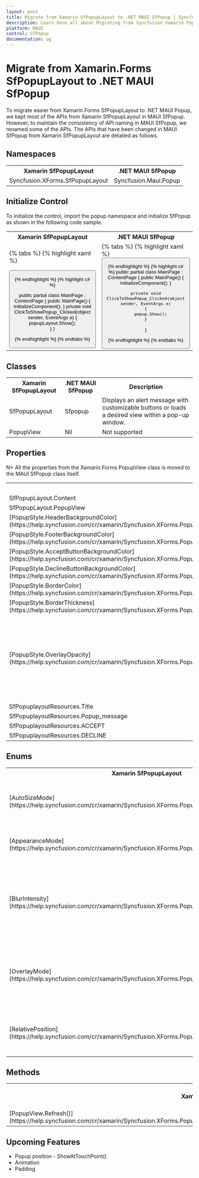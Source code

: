 ```yaml
---
layout: post
title: Migrate from Xamarin SfPopupLayout to .NET MAUI SfPopup | Syncfusion 
description: Learn here all about Migrating from Syncfusion Xamarin Popup to Syncfusion .NET MAUI Popup control and more.
platform: MAUI
control: SfPopup
documentation: ug
---  
```


# Migrate from Xamarin.Forms SfPopupLayout to .NET MAUI SfPopup

To migrate easier from Xamarin.Forms SfPopupLayout to .NET MAUI Popup, we kept most of the APIs from Xamarin SfPopupLayout in MAUI SfPopup. However, to maintain the consistency of API naming in MAUI SfPopup, we renamed some of the APIs. The APIs that have been changed in MAUI SfPopup from Xamarin SfPopupLayout are detailed as follows.

## Namespaces 

<table>
<tr>
<th>Xamarin SfPopupLayout </th>
<th>.NET MAUI SfPopup</th></tr>
<tr>
<td>Syncfusion.XForms.SfPopupLayout</td>
<td>Syncfusion.Maui.Popup</td></tr>
</table>

## Initialize Control

To initialize the control, import the popup namespace and initialize SfPopup as shown in the following code sample.

<table>
<tr>
<th>Xamarin SfPopupLayout</th>
<th>.NET MAUI SfPopup</th></tr>
<tr>
<td>

{% tabs %}
{% highlight xaml %}

<ContentPage xmlns:sfPopup="clr-namespace:Syncfusion.XForms.PopupLayout;assembly=Syncfusion.SfPopupLayout.XForms">
<sfPopup:SfPopupLayout x:Name="popupLayout">
    <sfPopup:SfPopupLayout.Content>
        <Button x:Name="clickToShowPopup" Text="ClickToShowPopup" 
        VerticalOptions="Start" HorizontalOptions="FillAndExpand"
        Clicked="ClickToShowPopup_Clicked"/>
    </sfPopup:SfPopupLayout.Content>
</sfPopup:SfPopupLayout>
</ContentPage>

{% endhighlight %}
{% highlight c# %}

public partial class MainPage : ContentPage
{
    public MainPage()
    {
        InitializeComponent();
    }
    private void ClickToShowPopup_Clicked(object sender, EventArgs e)
    {
        popupLayout.Show();      
    }
}

{% endhighlight %}
{% endtabs %}
</td>
<td>
{% tabs %}
{% highlight xaml %}

<ContentPage xmlns:syncfusion="clr-namespace:Syncfusion.Maui.Popup;assembly=Syncfusion.Maui.Popup">            
    <StackLayout>
            <Button x:Name="clickToShowPopup" Text="ClickToShowPopup" 
        VerticalOptions="Start" HorizontalOptions="FillAndExpand"
        Clicked="ClickToShowPopup_Clicked"/>
            <syncfusion:SfPopup x:Name="popup"/>
        </StackLayout>
</ContentPage>

{% endhighlight %}
{% highlight c# %}
public partial class MainPage : ContentPage
{
    public MainPage()
    {
        InitializeComponent();
    }

    private void ClickToShowPopup_Clicked(object sender, EventArgs e)
    {
        popup.Show();
    }
}

{% endhighlight %}
{% endtabs %}
</td></tr>
</table>

## Classes

<table> 
<tr>
<th>Xamarin SfPopupLayout</th>
<th>.NET MAUI SfPopup</th>
<th>Description</th></tr>
<tr>
<td>SfPopupLayout</td>
<td>Sfpopup</td>
<td>Displays an alert message with customizable buttons or loads a desired view within a pop-up window.</td></tr>
<tr>
<td>PopupView</td>
<td>Nil</td>
<td>Not supported</td></tr>
</table>

## Properties

N> All the properties from the Xamarin.Forms PopupView class is moved to the MAUI SfPopup class itself.

<table>
<tr>
<th>Xamarin SfPopupLayout</th>
<th>.NET MAUI SfPopup</th>
<th>Description</th></tr>
<tr>
<td>SfPopupLayout.Content</td>
<td>Nil</td>
<td>Not supported</td></tr>
<tr>
<td>SfPopupLayout.PopupView</td>
<td>Nil</td>
<td>Not supported</td></tr>
<tr>
<td>[PopupStyle.HeaderBackgroundColor](https://help.syncfusion.com/cr/xamarin/Syncfusion.XForms.PopupLayout.PopupStyle.html#Syncfusion_XForms_PopupLayout_PopupStyle_HeaderBackgroundColor)</td>
<td>[PopupStyle.HeaderBackground](https://help.syncfusion.com/cr/maui/Syncfusion.Maui.Popup.PopupStyle.html#Syncfusion_Maui_Popup_PopupStyle_HeaderBackground)</td>
<td>Gets or sets the background color to be applied for the header.</td></tr>
<tr>
<td>[PopupStyle.FooterBackgroundColor](https://help.syncfusion.com/cr/xamarin/Syncfusion.XForms.PopupLayout.PopupStyle.html#Syncfusion_XForms_PopupLayout_PopupStyle_FooterBackgroundColor)</td>
<td>[PopupStyle.FooterBackground](https://help.syncfusion.com/cr/maui/Syncfusion.Maui.Popup.PopupStyle.html#Syncfusion_Maui_Popup_PopupStyle_FooterBackground)</td>
<td>Gets or sets the background color of the footer.</td></tr>
<tr>
<td>[PopupStyle.AcceptButtonBackgroundColor](https://help.syncfusion.com/cr/xamarin/Syncfusion.XForms.PopupLayout.PopupStyle.html#Syncfusion_XForms_PopupLayout_PopupStyle_AcceptButtonBackgroundColor)</td>
<td>[PopupStyle.AcceptButtonBackground](https://help.syncfusion.com/cr/maui/Syncfusion.Maui.Popup.PopupStyle.html#Syncfusion_Maui_Popup_PopupStyle_AcceptButtonBackground)</td>
<td>Gets or sets the background color of accept button in the footer.</td></tr>
<tr>
<td>[PopupStyle.DeclineButtonBackgroundColor](https://help.syncfusion.com/cr/xamarin/Syncfusion.XForms.PopupLayout.PopupStyle.html#Syncfusion_XForms_PopupLayout_PopupStyle_DeclineButtonBackgroundColor)</td>
<td>[PopupStyle.DeclineButtonBackground](https://help.syncfusion.com/cr/maui/Syncfusion.Maui.Popup.PopupStyle.html#Syncfusion_Maui_Popup_PopupStyle_DeclineButtonBackground)</td>
<td>Gets or sets the background color of decline button in the footer.</td></tr>
<tr>
<td>[PopupStyle.BorderColor](https://help.syncfusion.com/cr/xamarin/Syncfusion.XForms.PopupLayout.PopupStyle.html#Syncfusion_XForms_PopupLayout_PopupStyle_BorderColor)</td>
<td>[PopupStyle.Stroke](https://help.syncfusion.com/cr/maui/Syncfusion.Maui.Popup.PopupStyle.html#Syncfusion_Maui_Popup_PopupStyle_Stroke)</td>
<td>Gets or sets the border color for the PopupView</td></tr>
<tr>
<td>[PopupStyle.BorderThickness](https://help.syncfusion.com/cr/xamarin/Syncfusion.XForms.PopupLayout.PopupStyle.html#Syncfusion_XForms_PopupLayout_PopupStyle_BorderThickness)</td>
<td>[PopupStyle.StrokeThickness](https://help.syncfusion.com/cr/maui/Syncfusion.Maui.Popup.PopupStyle.html#Syncfusion_Maui_Popup_PopupStyle_StrokeThickness)</td>
<td>Gets or sets the border thickness for the PopupView</td></tr>
<tr>
<td>[PopupStyle.OverlayOpacity](https://help.syncfusion.com/cr/xamarin/Syncfusion.XForms.PopupLayout.PopupStyle.html#Syncfusion_XForms_PopupLayout_PopupStyle_OverlayOpacity)</td>
<td>[PopupStyle.OverlayColor](https://help.syncfusion.com/cr/maui/Syncfusion.Maui.Popup.PopupStyle.html#Syncfusion_Maui_Popup_PopupStyle_OverlayColor)</td>
<td>You can achieve by setting value using rgba value like below,

{% tabs %}
{% highlight xaml tabtitle="MainPage.xaml" %}
<syncfusion:SfPopup.PopupStyle>
    <syncfusion:PopupStyle OverlayColor="#80000000"/>
</syncfusion:SfPopup.PopupStyle>

{% endhighlight %}
{% endtabs %}

</td></tr>
<tr>
<td>SfPopuplayoutResources.Title</td>
<td>SfPopupResource.Title</td>
<td>Gets the TitleLabelText.</td></tr>
<tr>
<td>SfPopuplayoutResources.Popup_message</td>
<td>SfPopupResource.Message</td>
<td>Gets the MessageView text.</td></tr>
<tr>
<td>SfPopuplayoutResources.ACCEPT</td>
<td>SfPopupResource.AcceptButtonText</td>
<td>Gets the Accept button text.</td></tr>
<tr>
<td>SfPopuplayoutResources.DECLINE</td>
<td>SfPopupResource.DeclineButtonText</td>
<td>Gets the Decline button text.</td></tr>
</table>

## Enums 

<table>
<tr>
<th>Xamarin SfPopupLayout</th>
<th>.NET MAUI SfPopup</th>
<th>Description</th></tr>
<tr>
<td>[AutoSizeMode](https://help.syncfusion.com/cr/xamarin/Syncfusion.XForms.PopupLayout.AutoSizeMode.html)</td>
<td>[PopupAutoSizeMode](https://help.syncfusion.com/cr/maui/Syncfusion.Maui.Popup.PopupAutoSizeMode.html)</td>
<td>Defines constant that specify how the PopupView is Sized.</td></tr>
<tr>
<td>[AppearanceMode](https://help.syncfusion.com/cr/xamarin/Syncfusion.XForms.PopupLayout.AppearanceMode.html)</td>
<td>[PopupButtonAppearanceMode](https://help.syncfusion.com/cr/maui/Syncfusion.Maui.Popup.PopupButtonAppearanceMode.html)</td>
<td>Built-in layout styles of the PopupView.</td></tr>
<tr>
<td>[BlurIntensity](https://help.syncfusion.com/cr/xamarin/Syncfusion.XForms.PopupLayout.BlurIntensity.html)</td>
<td>{PopupBlurIntensity](https://help.syncfusion.com/cr/maui/Syncfusion.Maui.Popup.PopupBlurIntensity.html)</td>
<td>Defines constants that specifies the intensity of the blur effect applied to the overlay.</td></tr>
<tr>
<td>[OverlayMode](https://help.syncfusion.com/cr/xamarin/Syncfusion.XForms.PopupLayout.OverlayMode.html)</td>
<td>[PopupOverlayMode](https://help.syncfusion.com/cr/maui/Syncfusion.Maui.Popup.PopupOverlayMode.html)</td>
<td>Defines constants that specifies whether the overlay should be transparent or blurred.</td></tr>
<tr>
<td>[RelativePosition](https://help.syncfusion.com/cr/xamarin/Syncfusion.XForms.PopupLayout.RelativePosition.html)</td>
<td>[PopupRelativePosition](https://help.syncfusion.com/cr/maui/Syncfusion.Maui.Popup.PopupRelativePosition.html)</td>
<td>Positions the popup view relative to the given view.</td></tr>
</table>

## Methods

<table>
<tr>
<th>Xamarin SfPopupLayout</th>
<th>.NET MAUI SfPopup</th>
<th>Description</th></tr>
<tr>
<td>[PopupView.Refresh()](https://help.syncfusion.com/cr/xamarin/Syncfusion.XForms.PopupLayout.PopupView.html#Syncfusion_XForms_PopupLayout_PopupView_Refresh)</td>
<td>Nil</td>
<td>Not supported</td></tr>
</table>

## Upcoming Features

* Popup position - ShowAtTouchPoint()
* Animation 
* Padding